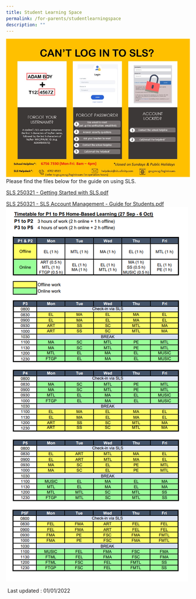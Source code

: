 ```yaml
---
title: Student Learning Space
permalink: /for-parents/studentlearningspace
description: ""
---
```

![](/images/SLS%20HBL%20helpline%20updated%2023%20Sept.jpeg)
Please find the files below for the guide on using SLS.

[SLS 250321 - Getting Started with SLS.pdf](https://sembawangpri.moe.edu.sg/qql/slot/u508/SLS%20250321%20-%20Getting%20Started%20with%20SLS.pdf)

[SLS 250321 - SLS Account Management - Guide for Students.pdf](https://sembawangpri.moe.edu.sg/qql/slot/u508/SLS%20250321%20-%20SLS%20Account%20Management%20-%20Guide%20for%20Students.pdf)
![](/images/ss_hbl_4.png)

 Last updated : 01/01/2022

